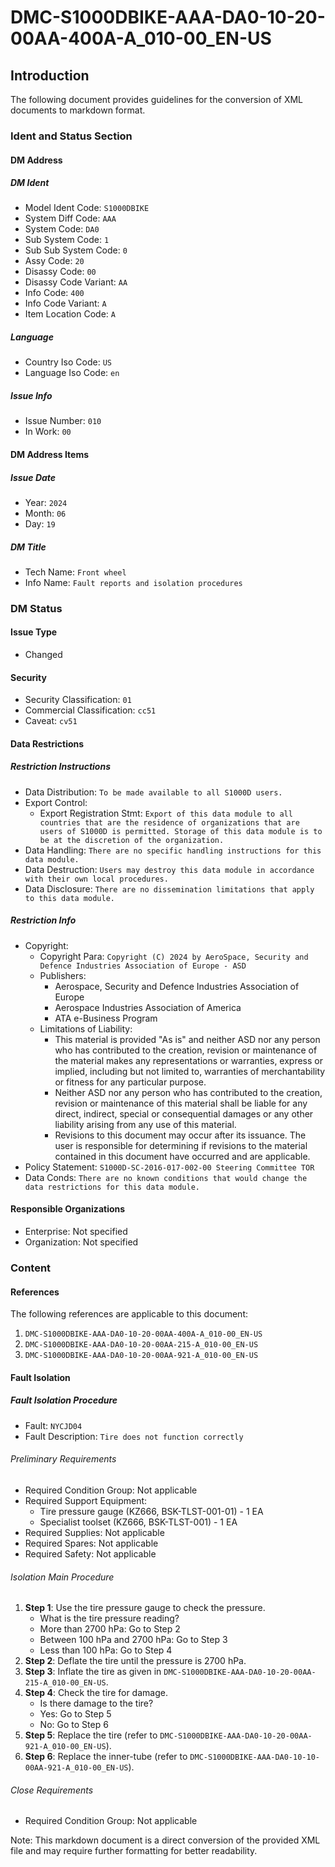 # DMC-S1000DBIKE-AAA-DA0-10-20-00AA-400A-A_010-00_EN-US
## Introduction
The following document provides guidelines for the conversion of XML documents to markdown format.

### Ident and Status Section
#### DM Address
##### DM Ident
* Model Ident Code: `S1000DBIKE`
* System Diff Code: `AAA`
* System Code: `DA0`
* Sub System Code: `1`
* Sub Sub System Code: `0`
* Assy Code: `20`
* Disassy Code: `00`
* Disassy Code Variant: `AA`
* Info Code: `400`
* Info Code Variant: `A`
* Item Location Code: `A`

##### Language
* Country Iso Code: `US`
* Language Iso Code: `en`

##### Issue Info
* Issue Number: `010`
* In Work: `00`

#### DM Address Items
##### Issue Date
* Year: `2024`
* Month: `06`
* Day: `19`

##### DM Title
* Tech Name: `Front wheel`
* Info Name: `Fault reports and isolation procedures`

### DM Status
#### Issue Type
* Changed

#### Security
* Security Classification: `01`
* Commercial Classification: `cc51`
* Caveat: `cv51`

#### Data Restrictions
##### Restriction Instructions
* Data Distribution: `To be made available to all S1000D users.`
* Export Control:
  + Export Registration Stmt: `Export of this data module to all countries that are the residence of organizations that are users of S1000D is permitted. Storage of this data module is to be at the discretion of the organization.`
* Data Handling: `There are no specific handling instructions for this data module.`
* Data Destruction: `Users may destroy this data module in accordance with their own local procedures.`
* Data Disclosure: `There are no dissemination limitations that apply to this data module.`

##### Restriction Info
* Copyright:
  + Copyright Para: `Copyright (C) 2024 by AeroSpace, Security and Defence Industries Association of Europe - ASD`
  + Publishers:
    * Aerospace, Security and Defence Industries Association of Europe
    * Aerospace Industries Association of America
    * ATA e-Business Program
  + Limitations of Liability:
    * This material is provided "As is" and neither ASD nor any person who has contributed to the creation, revision or maintenance of the material makes any representations or warranties, express or implied, including but not limited to, warranties of merchantability or fitness for any particular purpose.
    * Neither ASD nor any person who has contributed to the creation, revision or maintenance of this material shall be liable for any direct, indirect, special or consequential damages or any other liability arising from any use of this material.
    * Revisions to this document may occur after its issuance. The user is responsible for determining if revisions to the material contained in this document have occurred and are applicable.
* Policy Statement: `S1000D-SC-2016-017-002-00 Steering Committee TOR`
* Data Conds: `There are no known conditions that would change the data restrictions for this data module.`

#### Responsible Organizations
* Enterprise: Not specified
* Organization: Not specified

### Content
#### References
The following references are applicable to this document:
1. `DMC-S1000DBIKE-AAA-DA0-10-20-00AA-400A-A_010-00_EN-US`
2. `DMC-S1000DBIKE-AAA-DA0-10-20-00AA-215-A_010-00_EN-US`
3. `DMC-S1000DBIKE-AAA-DA0-10-20-00AA-921-A_010-00_EN-US`

#### Fault Isolation
##### Fault Isolation Procedure
* Fault: `NYCJD04`
* Fault Description: `Tire does not function correctly`

###### Preliminary Requirements
* Required Condition Group: Not applicable
* Required Support Equipment:
  + Tire pressure gauge (KZ666, BSK-TLST-001-01) - 1 EA
  + Specialist toolset (KZ666, BSK-TLST-001) - 1 EA
* Required Supplies: Not applicable
* Required Spares: Not applicable
* Required Safety: Not applicable

###### Isolation Main Procedure
1. **Step 1**: Use the tire pressure gauge to check the pressure.
	* What is the tire pressure reading?
	+ More than 2700 hPa: Go to Step 2
	+ Between 100 hPa and 2700 hPa: Go to Step 3
	+ Less than 100 hPa: Go to Step 4
2. **Step 2**: Deflate the tire until the pressure is 2700 hPa.
3. **Step 3**: Inflate the tire as given in `DMC-S1000DBIKE-AAA-DA0-10-20-00AA-215-A_010-00_EN-US`.
4. **Step 4**: Check the tire for damage.
	* Is there damage to the tire?
	+ Yes: Go to Step 5
	+ No: Go to Step 6
5. **Step 5**: Replace the tire (refer to `DMC-S1000DBIKE-AAA-DA0-10-20-00AA-921-A_010-00_EN-US`).
6. **Step 6**: Replace the inner-tube (refer to `DMC-S1000DBIKE-AAA-DA0-10-10-00AA-921-A_010-00_EN-US`).

###### Close Requirements
* Required Condition Group: Not applicable

Note: This markdown document is a direct conversion of the provided XML file and may require further formatting for better readability.